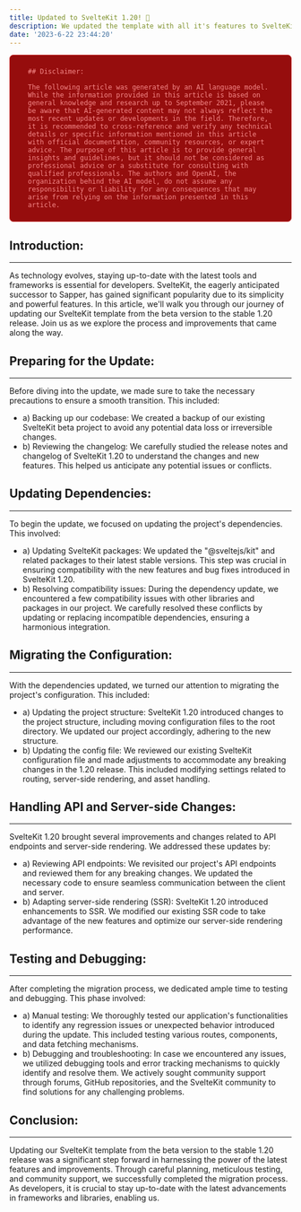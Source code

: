 ```yaml
---
title: Updated to SvelteKit 1.20! 🥳
description: We updated the template with all it's features to SvelteKit 1.20.
date: '2023-6-22 23:44:20'
---
```


<script>
    import Listen from '$lib/components/Listen.svelte';
</script>

<style>
    .alert {
        background: #960d0d;
        border: 1px solid #cb3837;
        border-radius: 7px;
        padding: .5rem 2rem;
        color: #f58989;
    }
</style>

<Listen type="disclaimer" src="/audio/disclaimer.mp3" />

<div class="alert">

    ## Disclaimer:

    The following article was generated by an AI language model. While the information provided in this article is based on general knowledge and research up to September 2021, please be aware that AI-generated content may not always reflect the most recent updates or developments in the field. Therefore, it is recommended to cross-reference and verify any technical details or specific information mentioned in this article with official documentation, community resources, or expert advice. The purpose of this article is to provide general insights and guidelines, but it should not be considered as professional advice or a substitute for consulting with qualified professionals. The authors and OpenAI, the organization behind the AI model, do not assume any responsibility or liability for any consequences that may arise from relying on the information presented in this article.

</div>

## Introduction:

---

As technology evolves, staying up-to-date with the latest tools and frameworks is essential for developers. SvelteKit, the eagerly anticipated successor to Sapper, has gained significant popularity due to its simplicity and powerful features. In this article, we'll walk you through our journey of updating our SvelteKit template from the beta version to the stable 1.20 release. Join us as we explore the process and improvements that came along the way.

## Preparing for the Update:

---

Before diving into the update, we made sure to take the necessary precautions to ensure a smooth transition. This included:

-   a) Backing up our codebase: We created a backup of our existing SvelteKit beta project to avoid any potential data loss or irreversible changes.
-   b) Reviewing the changelog: We carefully studied the release notes and changelog of SvelteKit 1.20 to understand the changes and new features. This helped us anticipate any potential issues or conflicts.

## Updating Dependencies:

---

To begin the update, we focused on updating the project's dependencies. This involved:

-   a) Updating SvelteKit packages: We updated the "@sveltejs/kit" and related packages to their latest stable versions. This step was crucial in ensuring compatibility with the new features and bug fixes introduced in SvelteKit 1.20.
-   b) Resolving compatibility issues: During the dependency update, we encountered a few compatibility issues with other libraries and packages in our project. We carefully resolved these conflicts by updating or replacing incompatible dependencies, ensuring a harmonious integration.

## Migrating the Configuration:

---

With the dependencies updated, we turned our attention to migrating the project's configuration. This included:

-   a) Updating the project structure: SvelteKit 1.20 introduced changes to the project structure, including moving configuration files to the root directory. We updated our project accordingly, adhering to the new structure.
-   b) Updating the config file: We reviewed our existing SvelteKit configuration file and made adjustments to accommodate any breaking changes in the 1.20 release. This included modifying settings related to routing, server-side rendering, and asset handling.

## Handling API and Server-side Changes:

---

SvelteKit 1.20 brought several improvements and changes related to API endpoints and server-side rendering. We addressed these updates by:

-   a) Reviewing API endpoints: We revisited our project's API endpoints and reviewed them for any breaking changes. We updated the necessary code to ensure seamless communication between the client and server.
-   b) Adapting server-side rendering (SSR): SvelteKit 1.20 introduced enhancements to SSR. We modified our existing SSR code to take advantage of the new features and optimize our server-side rendering performance.

## Testing and Debugging:

---

After completing the migration process, we dedicated ample time to testing and debugging. This phase involved:

-   a) Manual testing: We thoroughly tested our application's functionalities to identify any regression issues or unexpected behavior introduced during the update. This included testing various routes, components, and data fetching mechanisms.
-   b) Debugging and troubleshooting: In case we encountered any issues, we utilized debugging tools and error tracking mechanisms to quickly identify and resolve them. We actively sought community support through forums, GitHub repositories, and the SvelteKit community to find solutions for any challenging problems.

## Conclusion:

---

Updating our SvelteKit template from the beta version to the stable 1.20 release was a significant step forward in harnessing the power of the latest features and improvements. Through careful planning, meticulous testing, and community support, we successfully completed the migration process. As developers, it is crucial to stay up-to-date with the latest advancements in frameworks and libraries, enabling us.
